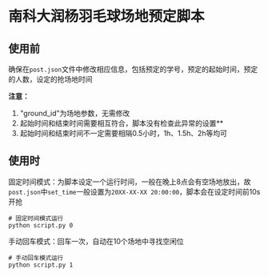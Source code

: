 # 南科大润杨羽毛球场地预定脚本

## 使用前
确保在`post.json`文件中修改相应信息，包括预定的学号，预定的起始时间，预定的人数，设定的抢场地时间

**注意：**

1. "ground_id"为场地参数，无需修改
2. 起始时间和结束时间需要相互符合，脚本没有检查此异常的设置**
3. 起始时间和结束时间不一定需要相隔0.5小时，1h、1.5h、2h等均可

## 使用时

固定时间模式：为脚本设定一个运行时间，一般在晚上8点会有空场地放出，故`post.json`中`set_time`一般设置为`20XX-XX-XX 20:00:00`，脚本会在设定时间前10s开抢

```shell
# 固定时间模式运行
python script.py 0
```

手动回车模式：回车一次，自动在10个场地中寻找空闲位

```shell
# 手动回车模式运行
python script.py 1
```
